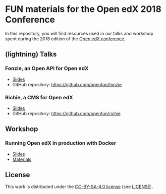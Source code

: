 # FUN materials for the Open edX 2018 Conference

In this repository, you will find resources used in our talks and workshop spent
during the 2018 edition of the [Open edX conference](https://con.openedx.org/).

## (lightning) Talks

### Fonzie, an Open API for Open edX

* [Slides](./talks/fonzie/)
* GitHub repository: https://github.com/openfun/fonzie

### Richie, a CMS for Open edX

* [Slides](./talks/richie/)
* GitHub repository: https://github.com/openfun/richie

## Workshop

### Running Open edX in production with Docker

* [Slides](./workshops/docker/slides/)
* [Materials](./workshops/docker/materials/)

## License

This work is distributed under the [CC-BY-SA-4.0
license](https://creativecommons.org/licenses/by-sa/4.0/) (see
[LICENSE](./LICENSE)).
